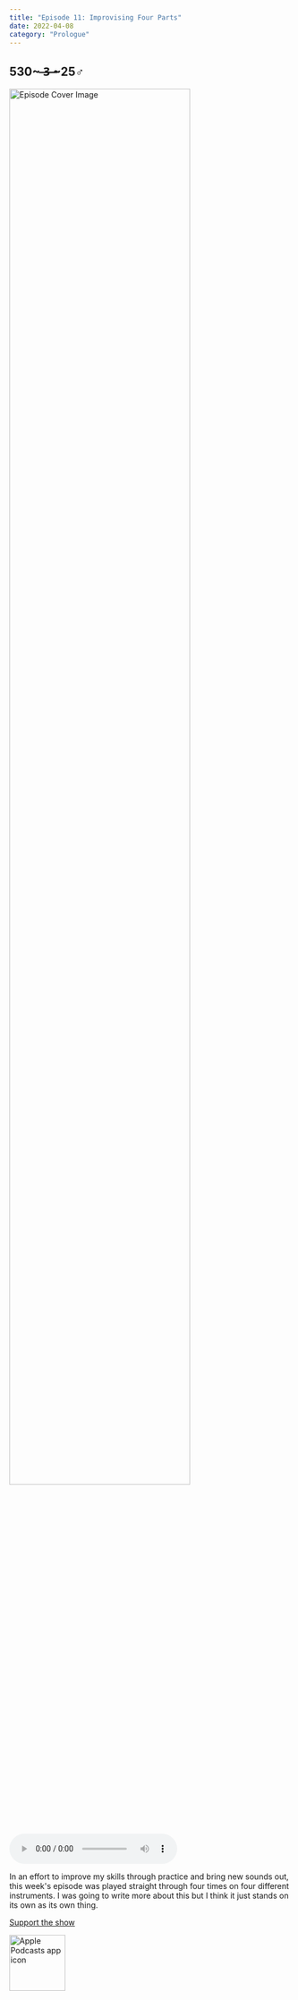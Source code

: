 ```yaml
---
title: "Episode 11: Improvising Four Parts"
date: 2022-04-08
category: "Prologue"
---
```

## 530~ ̶3̶ ̶~25♂
<img src="https://artwork.captivate.fm/4a360b82-1f4e-4b30-a362-1bc2d6dc7d7a/60854458c4d1acdf4e1c2f79c4137142d85d78e379bdafbd69bd34c85f5819ad.jpg" alt="Episode Cover Image" width=80%/>
<audio controls>
  <source src="https://podcasts.captivate.fm/media/05300d1c-751a-4640-9274-b39e0dffd3f1/10405602-episode-11-improvising-four-parts.mp3" type="audio/mpeg">
  Your browser does not support the audio element.
</audio>

<p>In an effort to improve my skills through practice and bring new sounds out, this week&apos;s episode was played straight through four times on four different instruments. I was going to write more about this but I think it just stands on its own as its own thing. </p><a rel="payment" href="https://www.paypal.com/donate/?hosted_button_id=WX3GRUK5BHJLS">Support the show</a>

<a href="https://podcasts.apple.com/us/podcast/living-room-music/id1608791560?tscg=30200&itsct=podcast_box_appicon&ls=1&mttnsubad=1608791560" style="display: inline-block;"><img src="https://toolbox.marketingtools.apple.com/api/v2/badges/app-icon-podcasts/standard/en-us" alt="Apple Podcasts app icon" style="width: 100px; height: 100px; vertical-align: middle; object-fit: contain;" /></a>
    
